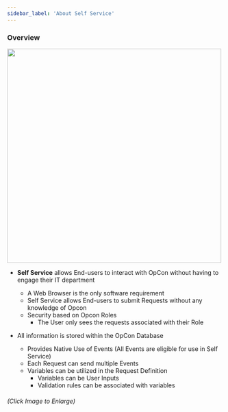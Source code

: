 ```yaml
---
sidebar_label: 'About Self Service'
---
```


### Overview

<a href="imgbasic/SelfServiceButtonSolutionManager.png" target="_blank"><img src="imgbasic/SelfServiceButtonSolutionManager.png" width="500"></img></a>  

* **Self Service** allows End-users to interact with OpCon without having to engage their IT department
    * A Web Browser is the only software requirement
    * Self Service allows End-users to submit Requests without any knowledge of Opcon
    * Security based on Opcon Roles
        * The User only sees the requests associated with their Role

* All information is stored within the OpCon Database
    * Provides Native Use of Events (All Events are eligible for use in Self Service)
    * Each Request can send multiple Events
    * Variables can be utilized in the Request Definition
        * Variables can be User Inputs
        * Validation rules can be associated with variables


###### (Click Image to Enlarge)